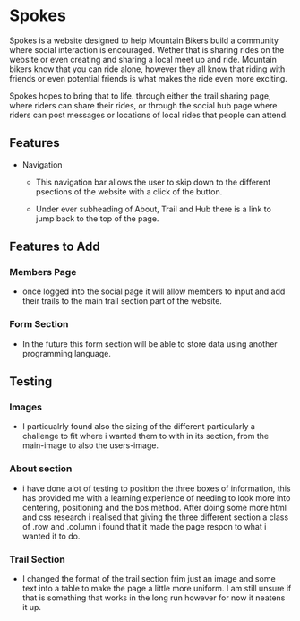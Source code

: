 # Spokes

Spokes is a website designed to help Mountain Bikers build a community where social interaction is encouraged. Wether that is sharing rides on the website or even creating and sharing a local meet up and ride. Mountain bikers know that you can ride alone, however they all know that riding with friends or even potential friends is what makes the ride even more exciting. 

Spokes hopes to bring that to life. through either the trail sharing page, where riders can share their rides, or through the social hub page where riders can post messages or locations of local rides that people can attend.

## Features

* Navigation
    * This navigation bar allows the user to skip down to the different psections of the website with a click of the button.


    * Under ever subheading of About, Trail and Hub there is a link to jump back to the top of the page.



## Features to Add

### Members Page
* once logged into the social page it will allow members to input and add their trails to the main trail section part of the website.

### Form Section
* In the future this form section will be able to store data using another programming language.


## Testing

### Images
* I particualrly found also the sizing of the different particularly a challenge to fit where i wanted them to with in its section, from the main-image to also the users-image.

### About section
* i have done alot of testing to position the three boxes of information, this has provided me with a learning experience of needing to look more into centering, positioning and the bos method. After doing some more html and css research i realised that giving the three different section a class of .row and .column i found that it made the page respon to what i wanted it to do. 

### Trail Section
* I changed the format of the trail section frim just an image and some text into a table to make the page a little more uniform. I am still unsure if that is something that works in the long run however for now it neatens it up.
